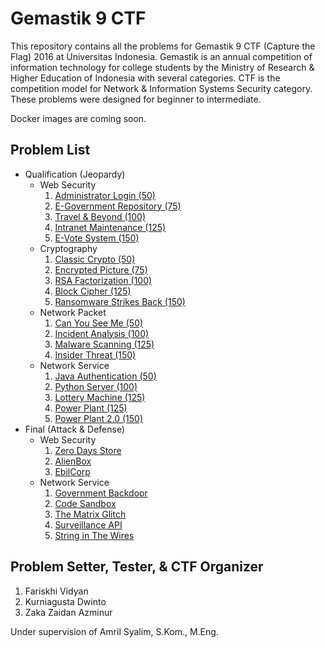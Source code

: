 # Gemastik 9 CTF
This repository contains all the problems for Gemastik 9 CTF (Capture the Flag) 2016 at Universitas Indonesia. Gemastik is an annual competition of information technology for college students by the Ministry of Research & Higher Education of Indonesia with several categories. CTF is the competition model for Network & Information Systems Security category. These problems were designed for beginner to intermediate.

Docker images are coming soon.

## Problem List

- Qualification (Jeopardy)
  - Web Security
    1. [Administrator Login (50)](https://github.com/farisv/Gemastik-9-CTF/tree/master/qualification/web/50-Administrator-Login)
    2. [E-Government Repository (75)](https://github.com/farisv/Gemastik-9-CTF/tree/master/qualification/web/75-E-Government-Repository)
    3. [Travel & Beyond (100)](https://github.com/farisv/Gemastik-9-CTF/tree/master/qualification/web/100-Travel-Beyond)
    4. [Intranet Maintenance (125)](https://github.com/farisv/Gemastik-9-CTF/tree/master/qualification/web/125-Intranet-Maintenance)
    5. [E-Vote System (150)](https://github.com/farisv/Gemastik-9-CTF/tree/master/qualification/web/150-E-Vote-System)
  - Cryptography
    1. [Classic Crypto (50)](https://github.com/farisv/Gemastik-9-CTF/tree/master/qualification/crypto/50-Classic-Crypto)
    2. [Encrypted Picture (75)](https://github.com/farisv/Gemastik-9-CTF/tree/master/qualification/crypto/75-Encrypted-Picture)
    3. [RSA Factorization (100)](https://github.com/farisv/Gemastik-9-CTF/tree/master/qualification/crypto/100-RSA-Factorization)
    4. [Block Cipher (125)](https://github.com/farisv/Gemastik-9-CTF/tree/master/qualification/crypto/125-Block-Cipher)
    5. [Ransomware Strikes Back (150)](https://github.com/farisv/Gemastik-9-CTF/tree/master/qualification/crypto/150-Ransomware-Strikes-Back)
  - Network Packet
    1. [Can You See Me (50)](https://github.com/farisv/Gemastik-9-CTF/tree/master/qualification/network-packet/50-Can-You-See-Me)
    2. [Incident Analysis (100)](https://github.com/farisv/Gemastik-9-CTF/tree/master/qualification/network-packet/100-Incident-Analysis)
    3. [Malware Scanning (125)](https://github.com/farisv/Gemastik-9-CTF/tree/master/qualification/network-packet/125-Malware-Scanning)
    4. [Insider Threat (150)](https://github.com/farisv/Gemastik-9-CTF/tree/master/qualification/network-packet/150-Insider-Threat)
  - Network Service
    1. [Java Authentication (50)](https://github.com/farisv/Gemastik-9-CTF/tree/master/qualification/network-service/50-Java-Authentication)
    2. [Python Server (100)](https://github.com/farisv/Gemastik-9-CTF/tree/master/qualification/network-service/100-Python-Server)
    3. [Lottery Machine (125)](https://github.com/farisv/Gemastik-9-CTF/tree/master/qualification/network-service/125-Lottery-Machine)
    4. [Power Plant (125)](https://github.com/farisv/Gemastik-9-CTF/tree/master/qualification/network-service/125-Power-Plant)
    5. [Power Plant 2.0 (150)](https://github.com/farisv/Gemastik-9-CTF/tree/master/qualification/network-service/150-Power-Plant-2.0)
- Final (Attack & Defense)
  - Web Security
    1. [Zero Days Store](https://github.com/farisv/Gemastik-9-CTF/tree/master/final/web/Zero-Days-Store)
    2. [AlienBox](https://github.com/farisv/Gemastik-9-CTF/tree/master/final/web/AlienBox)
    3. [EbilCorp](https://github.com/farisv/Gemastik-9-CTF/tree/master/final/web/EbilCorp)
  - Network Service
    1. [Government Backdoor](https://github.com/farisv/Gemastik-9-CTF/tree/master/final/network-service/Government-Backdoor)
    2. [Code Sandbox](https://github.com/farisv/Gemastik-9-CTF/tree/master/final/network-service/Government-Backdoor)
    3. [The Matrix Glitch](https://github.com/farisv/Gemastik-9-CTF/tree/master/final/network-service/The-Matrix-Glitch)
    4. [Surveillance API](https://github.com/farisv/Gemastik-9-CTF/tree/master/final/network-service/Surveillance-API)
    5. [String in The Wires](https://github.com/farisv/Gemastik-9-CTF/tree/master/final/network-service/String-in-The-Wires)

## Problem Setter, Tester, & CTF Organizer

1. Fariskhi Vidyan
2. Kurniagusta Dwinto
3. Zaka Zaidan Azminur

Under supervision of Amril Syalim, S.Kom., M.Eng.